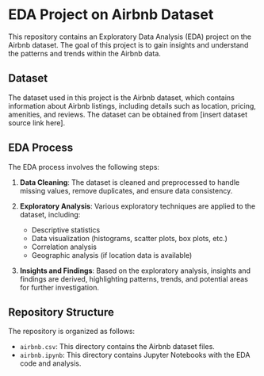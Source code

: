 # EDA Project on Airbnb Dataset

This repository contains an Exploratory Data Analysis (EDA) project on the Airbnb dataset. The goal of this project is to gain insights and understand the patterns and trends within the Airbnb data.

## Dataset

The dataset used in this project is the Airbnb dataset, which contains information about Airbnb listings, including details such as location, pricing, amenities, and reviews. The dataset can be obtained from [insert dataset source link here].

## EDA Process

The EDA process involves the following steps:

1. **Data Cleaning**: The dataset is cleaned and preprocessed to handle missing values, remove duplicates, and ensure data consistency.

2. **Exploratory Analysis**: Various exploratory techniques are applied to the dataset, including:
   - Descriptive statistics
   - Data visualization (histograms, scatter plots, box plots, etc.)
   - Correlation analysis
   - Geographic analysis (if location data is available)

3. **Insights and Findings**: Based on the exploratory analysis, insights and findings are derived, highlighting patterns, trends, and potential areas for further investigation.

## Repository Structure

The repository is organized as follows:

- `airbnb.csv`: This directory contains the Airbnb dataset files.
- `airbnb.ipynb`: This directory contains Jupyter Notebooks with the EDA code and analysis.
